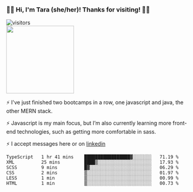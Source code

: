 ### 👋🏾 Hi, I'm Tara (she/her)! Thanks for visiting! 👋🏾
![visitors](https://visitor-badge.glitch.me/badge?page_id=qualmless)
<BR>
<img height="180em" src="https://github-readme-stats.vercel.app/api?username=qualmless&show_icons=true&hide_border=true&&count_private=true&include_all_commits=true" />

⚡️ I've just finished two bootcamps in a row, one javascript and java, the other MERN stack. 

⚡️ Javascript is my main focus, but I’m also currently learning more front-end technologies, such as getting more comfortable in sass. 

⚡️ I accept messages here or on <a href="https://www.linkedin.com/in/tarajdunmore/">linkedin</a>

<!--START_SECTION:waka-->

```text
TypeScript   1 hr 41 mins    █████████████████▓░░░░░░░   71.19 %
XML          25 mins         ████▒░░░░░░░░░░░░░░░░░░░░   17.93 %
SCSS         9 mins          █▓░░░░░░░░░░░░░░░░░░░░░░░   06.29 %
CSS          2 mins          ▒░░░░░░░░░░░░░░░░░░░░░░░░   01.97 %
LESS         1 min           ▒░░░░░░░░░░░░░░░░░░░░░░░░   00.99 %
HTML         1 min           ▒░░░░░░░░░░░░░░░░░░░░░░░░   00.73 %
```

<!--END_SECTION:waka-->

<!--
**qualmless/qualmless** is a ✨ _special_ ✨ repository because its `README.md` (this file) appears on your GitHub profile.

Here are some ideas to get you started:
- 🔭 I’m currently working on ...
- 👯 I’m looking to collaborate on ...
- 🤔 I’m looking for help with ...
- 💬 Ask me about ...
- 📫 How to reach me: ...
- ⚡ Fun fact: ...
-->
